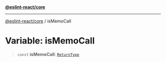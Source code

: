 [**@eslint-react/core**](../README.md)

***

[@eslint-react/core](../README.md) / isMemoCall

# Variable: isMemoCall

> `const` **isMemoCall**: [`ReturnType`](../@eslint-react/namespaces/isReactAPI/type-aliases/ReturnType.md)
